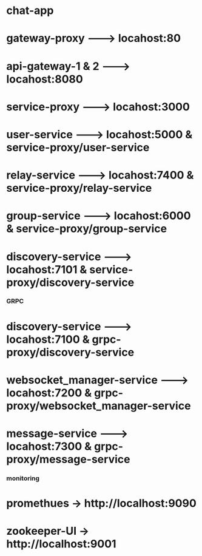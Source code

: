# chat-app

# gateway-proxy ---> locahost:80
# api-gateway-1 & 2 ---> locahost:8080
# service-proxy ---> locahost:3000

# user-service ---> locahost:5000 & service-proxy/user-service 
# relay-service ---> locahost:7400 & service-proxy/relay-service 
# group-service ---> locahost:6000 & service-proxy/group-service 
# discovery-service ---> locahost:7101 & service-proxy/discovery-service


### GRPC

# discovery-service ---> locahost:7100 & grpc-proxy/discovery-service
# websocket_manager-service ---> locahost:7200 & grpc-proxy/websocket_manager-service
# message-service ---> locahost:7300 & grpc-proxy/message-service




### monitoring

# promethues -> http://localhost:9090
# zookeeper-UI -> http://localhost:9001